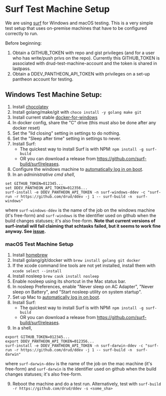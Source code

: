 <h1>Surf Test Machine Setup</h1>

We are using [surf](https://github.com/surf-build/surf) for Windows and macOS testing. This is a very simple test setup that uses on-premise machines that have to be configured correctly to run.

Before beginning:
1. Obtain a GITHUB_TOKEN with repo and gist privileges (and for a user who has write/push privs on the repo). Currently this GITHUB_TOKEN is associated with drud-test-machine-account and the token is shared in lastpass.
2. Obtain a DDEV_PANTHEON_API_TOKEN with privileges on a set-up pantheon account for testing.

## Windows Test Machine Setup:

1. Install [chocolatey](https://chocolatey.org/)
2. Install golang/make/git with `choco install -y golang make git`
3. Install current stable [docker-for-windows](https://docs.docker.com/docker-for-windows/install/#download-docker-for-windows)
4. In docker config, share the "C" drive  (this must also be done after any docker reset)
5. Set the "lid closing" setting in settings to do nothing.
6. Set the "Sleep after time" setting in settings to never.
7. Install Surf:
    - The quickest way to install Surf is with NPM:
    `npm install -g surf-build`
    - OR you can download a release from https://github.com/surf-build/surf/releases.
8. Configure the windows machine to [automatically log in on boot](https://www.howtogeek.com/112919/how-to-make-your-windows-8-computer-logon-automatically/). 
9. In an *administrative cmd shell*, 
```
set GITHUB_TOKEN=012345...
set DDEV_PANTHEON_API_TOKEN=012356...
surf-install -e DDEV_PANTHEON_API_TOKEN -n surf-windows-ddev -c "surf-run -r https://github.com/drud/ddev -j 1 -- surf-build -n  surf-windows"

```
where `surf-windows-ddev` is the name of the job on the windows machine (it's free-form) and `surf-windows` is the identifier used on github when the build changes statuses; it's also free-form. **Note that current versions of surf-install will fail claiming that schtasks failed, but it seems to work fine anyway. See [issue](https://github.com/surf-build/surf/issues/64).**

### macOS Test Machine Setup

1. Install [homebrew](https://brew.sh/)
2. Install golang/git/docker with `brew install golang git docker`
3. If the xcode command line tools are not yet installed, install them with `xcode select --install`
4. Install nosleep `brew cask install nosleep`
5. Enable nosleep using its shortcut in the Mac status bar.
6. In nosleep Preferences, enable "Never sleep on AC Adapter", "Never sleep on Battery", and "Start nosleep utility on system startup".
7. Set up Mac to [automatically log in on boot](https://support.apple.com/en-us/HT201476). 
8. Install Surf:
    - The quickest way to install Surf is with NPM:
    `npm install -g surf-build`
    - OR you can download a release from https://github.com/surf-build/surf/releases.
9. In a shell, 
```
export GITHUB_TOKEN=012345...
export DDEV_PANTHEON_API_TOKEN=012356...
surf-install -e DDEV_PANTHEON_API_TOKEN -n surf-darwin-ddev -c "surf-run -r https://github.com/drud/ddev -j 1 -- surf-build -n  surf-darwin"
```
where `surf-darwin-ddev` is the name of the job on the mac machine (it's free-form) and `surf-darwin` is the identifier used on github when the build changes statuses; it's also free-form.

9. Reboot the machine and do a test run. Alternatively, test with `surf-build -r https://github.com/drud/ddev -s <some_sha>`

